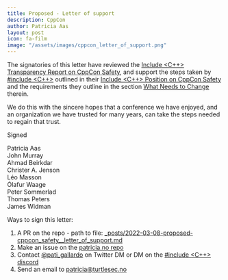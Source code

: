 ```yaml
---
title: Proposed - Letter of support
description: CppCon
author: Patricia Aas
layout: post
icon: fa-film
image: "/assets/images/cppcon_letter_of_support.png"
---
```


The signatories of this letter have reviewed the [Include <C++> Transparency Report on CppCon Safety][1], and support the
steps taken by [#include <C++>][8] outlined in their [Include <C++> Position on CppCon Safety][2] and the requirements they
outline in the section [What Needs to Change][3] therein.

We do this with the sincere hopes that a conference we have enjoyed, and an organization we have trusted for many years,
can take the steps needed to regain that trust.

Signed

Patricia Aas <br>
John Murray <br>
Ahmad Beirkdar <br>
Christer A. Jenson <br>
Léo Masson <br>
Ólafur Waage <br>
Peter Sommerlad <br>
Thomas Peters <br>
James Widman <br>

Ways to sign this letter:
1. A PR on the repo - path to file: [_posts/2022-03-08-proposed-cppcon_safety__letter_of_support.md][4]
2. Make an issue on the [patricia.no repo][5]
3. Contact [@pati_gallardo][7] on Twitter DM or DM on the [#include <C++> discord][6]
4. Send an email to patricia@turtlesec.no

[1]: /2022/03/08/proposed-cppcon_safety__transparency_report.html
[2]: /2022/03/08/proposed-cppcon_safety__include_cpp_position.html
[3]: /2022/03/08/proposed-cppcon_safety__include_cpp_position.html#what-needs-to-change
[4]: https://github.com/patricia-gallardo/patricia-gallardo.github.io/tree/master/_posts/2022-03-08-proposed-cppcon_safety__letter_of_support.md
[5]: https://github.com/patricia-gallardo/patricia-gallardo.github.io
[6]: https://www.includecpp.org/discord/
[7]: https://twitter.com/pati_gallardo
[8]: https://www.includecpp.org/
